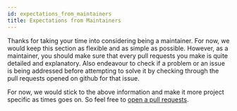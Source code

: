 ```yaml
---
id: expectations_from_maintainers
title: Expectations from Maintainers
---
```


Thanks for taking your time into considering being a maintainer. For now, we would keep this section as flexible and as simple as possible. However, as a maintainer, you should make sure that every pull requests you make is quite detailed and explanatory. Also endeavour to check if a problem or an issue is being addressed before attempting to solve it by checking through the pull requests opened on github for that issue.

For now, we would stick to the above information and make it more project specific as times goes on. So feel free to [open a pull requests](https://github.com/kunyora/kunyora/pulls).
